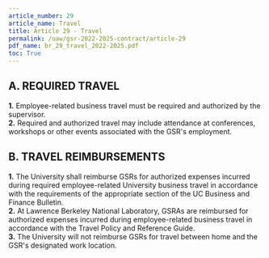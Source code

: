 ```yaml
---
article_number: 29
article_name: Travel
title: Article 29 - Travel
permalink: /uaw/gsr-2022-2025-contract/article-29
pdf_name: br_29_travel_2022-2025.pdf
toc: True
---
```



## A.  REQUIRED TRAVEL

<div class="lvl2"><b>1.</b> Employee-related business travel must be required and authorized by the supervisor.</div>
<div class="lvl2"><b>2.</b> Required and authorized travel may include attendance at conferences, workshops or other events associated with the GSR's employment.</div>

## B.  TRAVEL REIMBURSEMENTS

<div class="lvl2"><b>1.</b> The University shall reimburse GSRs for authorized expenses incurred during required employee-related University business travel in accordance with the requirements of the appropriate section of the UC Business and Finance Bulletin.</div>
<div class="lvl2"><b>2.</b> At Lawrence Berkeley National Laboratory, GSRAs are reimbursed for authorized expenses incurred during employee-related business travel in accordance with the Travel Policy and Reference Guide.</div>
<div class="lvl2"><b>3.</b> The University will not reimburse GSRs for travel between home and the GSR's designated work location.</div>
